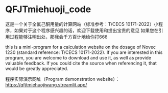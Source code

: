 # QFJTmiehuoji_code
这是一个关于全氟己酮用量的计算网站（标准参考：T/CECS 10171-2022）小程序，如果对于这个程序感兴趣的话，欢迎下载使用和提出宝贵的意见
如果您在引用过程能够注明出处，那我会千方百计地给你打666

this is a mini-program for a calculation website on the dosage of Novec 1230 (standard reference: T/CECS 10171-2022). If you are interested in this program, you are welcome to download and use it, as well as provide valuable feedback.
If you could cite the source when referencing it, that would be greatly appreciated.

程序实际演示网址（Program demonstration website）：
https://qfjtmiehuojiwang.streamlit.app/
